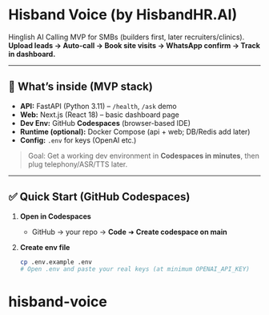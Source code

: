# Hisband Voice (by HisbandHR.AI)

Hinglish AI Calling MVP for SMBs (builders first, later recruiters/clinics).  
**Upload leads → Auto-call → Book site visits → WhatsApp confirm → Track in dashboard.**

---

## 🚀 What’s inside (MVP stack)
- **API:** FastAPI (Python 3.11) – `/health`, `/ask` demo
- **Web:** Next.js (React 18) – basic dashboard page
- **Dev Env:** GitHub **Codespaces** (browser-based IDE)
- **Runtime (optional):** Docker Compose (api + web; DB/Redis add later)
- **Config:** `.env` for keys (OpenAI etc.)

> Goal: Get a working dev environment in **Codespaces in minutes**, then plug telephony/ASR/TTS later.

---

## ✅ Quick Start (GitHub Codespaces)

1) **Open in Codespaces**
   - GitHub → your repo → **Code** ➜ **Create codespace on main**

2) **Create env file**
   ```bash
   cp .env.example .env
   # Open .env and paste your real keys (at minimum OPENAI_API_KEY)
# hisband-voice
